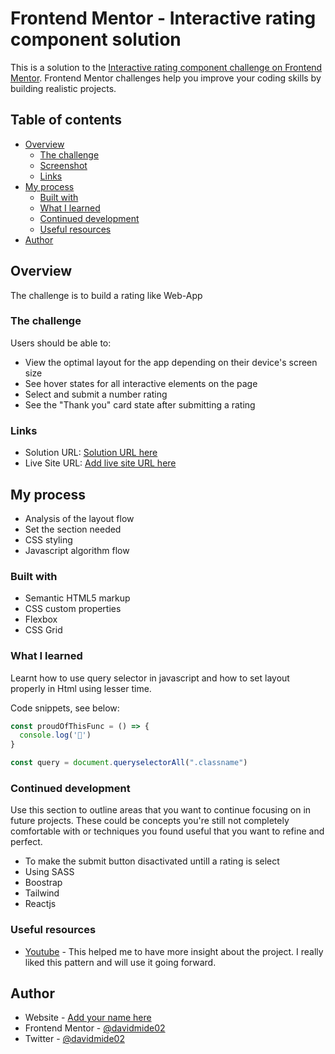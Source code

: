 # Frontend Mentor - Interactive rating component solution

This is a solution to the [Interactive rating component challenge on Frontend Mentor](https://www.frontendmentor.io/challenges/interactive-rating-component-koxpeBUmI). Frontend Mentor challenges help you improve your coding skills by building realistic projects. 

## Table of contents

- [Overview](#overview)
  - [The challenge](#the-challenge)
  - [Screenshot](#screenshot)
  - [Links](#links)
- [My process](#my-process)
  - [Built with](#built-with)
  - [What I learned](#what-i-learned)
  - [Continued development](#continued-development)
  - [Useful resources](#useful-resources)
- [Author](#author)

## Overview
The challenge is to build a rating like Web-App

### The challenge

Users should be able to:

- View the optimal layout for the app depending on their device's screen size
- See hover states for all interactive elements on the page
- Select and submit a number rating
- See the "Thank you" card state after submitting a rating



### Links

- Solution URL: [Solution URL here]([https://your-solution-url.com](https://github.com/Davidmide02/Interactive-components.git))
- Live Site URL: [Add live site URL here](https://your-live-site-url.com)

## My process
- Analysis of the layout flow
- Set the section needed
- CSS styling
- Javascript algorithm flow

### Built with

- Semantic HTML5 markup
- CSS custom properties
- Flexbox
- CSS Grid


### What I learned

Learnt how to use query selector in javascript and how to set layout properly in Html using lesser time.

Code snippets, see below:
```js
const proudOfThisFunc = () => {
  console.log('🎉')
}

const query = document.queryselectorAll(".classname")
```



### Continued development

Use this section to outline areas that you want to continue focusing on in future projects. These could be concepts you're still not completely comfortable with or techniques you found useful that you want to refine and perfect.

- To make the submit button disactivated untill a rating is select
- Using SASS
- Boostrap
- Tailwind
- Reactjs



### Useful resources

- [Youtube](https://www.youtube.com) - This helped me to have more insight about the project. I really liked this pattern and will use it going forward.



## Author

- Website - [Add your name here](https://www.your-site.com)
- Frontend Mentor - [@davidmide02](https://www.frontendmentor.io/profile/davidmide02)
- Twitter - [@davidmide02 ](https://www.twitter.com/davidmide02)


